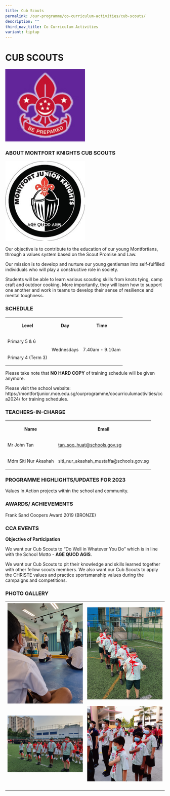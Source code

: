 ```yaml
---
title: Cub Scouts
permalink: /our-programme/co-curriculum-activities/cub-scouts/
description: ""
third_nav_title: Co Curriculum Activities
variant: tiptap
---
```

<h1><strong>CUB SCOUTS</strong></h1><div class="isomer-image-wrapper"><img style="width:50%" height="auto" width="100%" src="/images/Scouts.jpg"></div><h3>ABOUT MONTFORT KNIGHTS CUB SCOUTS</h3><div class="isomer-image-wrapper"><img style="width:50%" height="auto" width="100%" src="/images/Cub%20Scouts.jpg"></div><p>Our objective is to contribute to the education of our young Montfortians, through a values system based on the Scout Promise and Law.</p><p>Our mission is to develop and nurture our young gentleman into self-fulfilled individuals who will play a constructive role in society.</p><p>Students will be able to learn various scouting skills from knots tying, camp craft and outdoor cooking. More importantly, they will learn how to support one another and work in teams to develop their sense of resilience and mental toughness.</p><h3>SCHEDULE</h3><table><tbody><tr><th rowspan="1" colspan="1"><p><strong>Level</strong></p></th><th rowspan="1" colspan="1"><p><strong>Day</strong></p></th><th rowspan="1" colspan="1"><p><strong>Time</strong></p></th></tr><tr><td rowspan="1" colspan="1"><p>Primary 5 &amp; 6</p></td><td rowspan="2" colspan="1"><p>Wednesdays</p></td><td rowspan="2" colspan="1"><p>7.40am - 9.10am</p></td></tr><tr><td rowspan="1" colspan="1"><p>Primary 4 (Term 3)</p></td></tr></tbody></table><p>Please take note that&nbsp;<strong>NO HARD COPY</strong>&nbsp;of training schedule will be given anymore.</p><p>Please visit the school website: https://montfortjunior.moe.edu.sg/ourprogramme/cocurriculumactivities/cca2024/ for training schedules.</p><h3>TEACHERS-IN-CHARGE</h3><table><tbody><tr><th rowspan="1" colspan="1"><p>Name</p></th><th rowspan="1" colspan="1"><p>Email</p></th></tr><tr><td rowspan="1" colspan="1"><p>Mr John Tan</p></td><td rowspan="1" colspan="1"><p><a href="tan_soo_huat@schools.gov.sg" rel="noopener noreferrer nofollow" target="_blank">tan_soo_huat@schools.gov.sg</a></p></td></tr><tr><td rowspan="1" colspan="1"><p>Mdm Siti Nur Akashah</p></td><td rowspan="1" colspan="1"><p><a rel="noopener noreferrer nofollow" target="_blank">siti_nur_akashah_mustaffa@schools.gov.sg</a></p></td></tr></tbody></table><h3>PROGRAMME HIGHLIGHTS/UPDATES FOR 2023</h3><p>Values In Action projects within the school and community.</p><h3>AWARDS/ ACHIEVEMENTS</h3><p>Frank Sand Coopers Award 2019 (BRONZE)</p><h3>CCA EVENTS</h3><p><strong>Objective of Participation</strong></p><p>We want our Cub Scouts to “Do Well in Whatever You Do” which is in line with the School Motto - <strong>AGE QUOD AGIS</strong>.</p><p>We want our Cub Scouts to pit their knowledge and skills learned together with other fellow scouts members. We also want our Cub Scouts to apply the CHRISTE values and practice sportsmanship values during the campaigns and competitions.</p><h3>PHOTO GALLERY</h3><table><tbody><tr><th rowspan="1" colspan="1"><div class="isomer-image-wrapper"><img style="width: 100%" height="auto" width="100%" alt="" src="/images/CCA/Cub%20Scouts/Discipline%20in%20Scouts.jpg"></div></th><th rowspan="1" colspan="1"><div class="isomer-image-wrapper"><img style="width: 100%" height="auto" width="100%" alt="" src="/images/CCA/Cub%20Scouts/National%20Day%20Joint%20Observance%20with%20MSS%202022.jpg"></div></th></tr><tr><td rowspan="1" colspan="1"><div class="isomer-image-wrapper"><img style="width: 100%" height="auto" width="100%" alt="" src="/images/CCA/Cub%20Scouts/National%20Day%20Joint%20Observance%20with%20MSS__2022.jpg"></div></td><td rowspan="1" colspan="1"><div class="isomer-image-wrapper"><img style="width: 100%" height="auto" width="100%" alt="" src="/images/CCA/Cub%20Scouts/North%20Zone%20Bedok%20Punggol%20National%20Day%20Joint%20Observance%202022.jpg"></div></td></tr><tr><td rowspan="1" colspan="1"><div class="isomer-image-wrapper"><img style="width: 100%" height="auto" width="100%" alt="" src="/images/CCA/Cub%20Scouts/North%20Zone%20Bedok%20Punggol%20National%20Day%20Joint%20Observance%20_2022.jpg"></div></td><td rowspan="1" colspan="1"><p></p></td></tr></tbody></table><p></p>